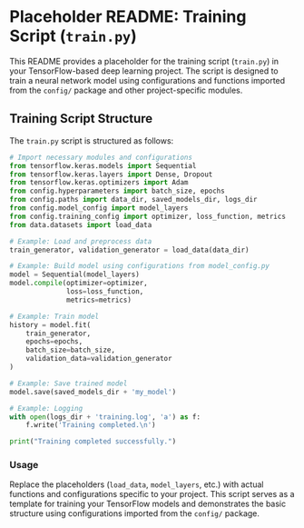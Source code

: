 

# Placeholder README: Training Script (`train.py`)

This README provides a placeholder for the training script (`train.py`) in your TensorFlow-based deep learning project. The script is designed to train a neural network model using configurations and functions imported from the `config/` package and other project-specific modules.

## Training Script Structure

The `train.py` script is structured as follows:

```python
# Import necessary modules and configurations
from tensorflow.keras.models import Sequential
from tensorflow.keras.layers import Dense, Dropout
from tensorflow.keras.optimizers import Adam
from config.hyperparameters import batch_size, epochs
from config.paths import data_dir, saved_models_dir, logs_dir
from config.model_config import model_layers
from config.training_config import optimizer, loss_function, metrics
from data.datasets import load_data

# Example: Load and preprocess data
train_generator, validation_generator = load_data(data_dir)

# Example: Build model using configurations from model_config.py
model = Sequential(model_layers)
model.compile(optimizer=optimizer,
              loss=loss_function,
              metrics=metrics)

# Example: Train model
history = model.fit(
    train_generator,
    epochs=epochs,
    batch_size=batch_size,
    validation_data=validation_generator
)

# Example: Save trained model
model.save(saved_models_dir + 'my_model')

# Example: Logging
with open(logs_dir + 'training.log', 'a') as f:
    f.write('Training completed.\n')

print("Training completed successfully.")
```

### Usage

Replace the placeholders (`load_data`, `model_layers`, etc.) with actual functions and configurations specific to your project. This script serves as a template for training your TensorFlow models and demonstrates the basic structure using configurations imported from the `config/` package.



